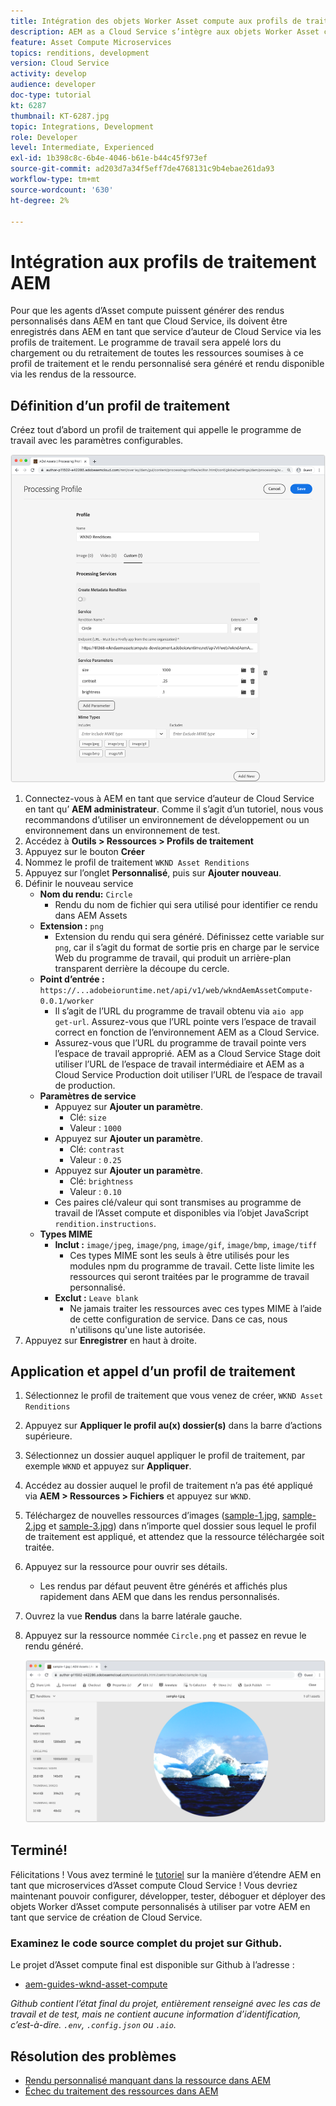 ```yaml
---
title: Intégration des objets Worker Asset compute aux profils de traitement AEM
description: AEM as a Cloud Service s’intègre aux objets Worker Asset compute déployés vers Adobe I/O Runtime via les profils de traitement AEM Assets. Les profils de traitement sont configurés dans le service Auteur pour traiter des ressources spécifiques à l’aide de programmes de travail personnalisés et pour stocker les fichiers générés par les programmes de travail en tant que rendus de ressources.
feature: Asset Compute Microservices
topics: renditions, development
version: Cloud Service
activity: develop
audience: developer
doc-type: tutorial
kt: 6287
thumbnail: KT-6287.jpg
topic: Integrations, Development
role: Developer
level: Intermediate, Experienced
exl-id: 1b398c8c-6b4e-4046-b61e-b44c45f973ef
source-git-commit: ad203d7a34f5eff7de4768131c9b4ebae261da93
workflow-type: tm+mt
source-wordcount: '630'
ht-degree: 2%

---
```


# Intégration aux profils de traitement AEM

Pour que les agents d’Asset compute puissent générer des rendus personnalisés dans AEM en tant que Cloud Service, ils doivent être enregistrés dans AEM en tant que service d’auteur de Cloud Service via les profils de traitement. Le programme de travail sera appelé lors du chargement ou du retraitement de toutes les ressources soumises à ce profil de traitement et le rendu personnalisé sera généré et rendu disponible via les rendus de la ressource.

## Définition d’un profil de traitement

Créez tout d’abord un profil de traitement qui appelle le programme de travail avec les paramètres configurables.

![Profil de traitement](./assets/processing-profiles/new-processing-profile.png)

1. Connectez-vous à AEM en tant que service d’auteur de Cloud Service en tant qu’ __AEM administrateur__. Comme il s’agit d’un tutoriel, nous vous recommandons d’utiliser un environnement de développement ou un environnement dans un environnement de test.
1. Accédez à __Outils > Ressources > Profils de traitement__
1. Appuyez sur le bouton __Créer__
1. Nommez le profil de traitement `WKND Asset Renditions`
1. Appuyez sur l’onglet __Personnalisé__, puis sur __Ajouter nouveau__.
1. Définir le nouveau service
   + __Nom du rendu:__ `Circle`
      + Rendu du nom de fichier qui sera utilisé pour identifier ce rendu dans AEM Assets
   + __Extension :__ `png`
      + Extension du rendu qui sera généré. Définissez cette variable sur `png`, car il s’agit du format de sortie pris en charge par le service Web du programme de travail, qui produit un arrière-plan transparent derrière la découpe du cercle.
   + __Point d’entrée :__ `https://...adobeioruntime.net/api/v1/web/wkndAemAssetCompute-0.0.1/worker`
      + Il s’agit de l’URL du programme de travail obtenu via `aio app get-url`. Assurez-vous que l’URL pointe vers l’espace de travail correct en fonction de l’environnement AEM as a Cloud Service.
      + Assurez-vous que l’URL du programme de travail pointe vers l’espace de travail approprié. AEM as a Cloud Service Stage doit utiliser l’URL de l’espace de travail intermédiaire et AEM as a Cloud Service Production doit utiliser l’URL de l’espace de travail de production.
   + __Paramètres de service__
      + Appuyez sur __Ajouter un paramètre__.
         + Clé: `size`
         + Valeur : `1000`
      + Appuyez sur __Ajouter un paramètre__.
         + Clé: `contrast`
         + Valeur : `0.25`
      + Appuyez sur __Ajouter un paramètre__.
         + Clé: `brightness`
         + Valeur : `0.10`
      + Ces paires clé/valeur qui sont transmises au programme de travail de l’Asset compute et disponibles via l’objet JavaScript `rendition.instructions`.
   + __Types MIME__
      + __Inclut :__ `image/jpeg`,  `image/png`,  `image/gif`,  `image/bmp`,  `image/tiff`
         + Ces types MIME sont les seuls à être utilisés pour les modules npm du programme de travail. Cette liste limite les ressources qui seront traitées par le programme de travail personnalisé.
      + __Exclut :__ `Leave blank`
         + Ne jamais traiter les ressources avec ces types MIME à l’aide de cette configuration de service. Dans ce cas, nous n&#39;utilisons qu&#39;une liste autorisée.
1. Appuyez sur __Enregistrer__ en haut à droite.

## Application et appel d’un profil de traitement

1. Sélectionnez le profil de traitement que vous venez de créer, `WKND Asset Renditions`
1. Appuyez sur __Appliquer le profil au(x) dossier(s)__ dans la barre d’actions supérieure.
1. Sélectionnez un dossier auquel appliquer le profil de traitement, par exemple `WKND` et appuyez sur __Appliquer__.
1. Accédez au dossier auquel le profil de traitement n’a pas été appliqué via __AEM > Ressources > Fichiers__ et appuyez sur `WKND`.
1. Téléchargez de nouvelles ressources d’images ([sample-1.jpg](../assets/samples/sample-1.jpg), [sample-2.jpg](../assets/samples/sample-2.jpg) et [sample-3.jpg](../assets/samples/sample-3.jpg)) dans n’importe quel dossier sous lequel le profil de traitement est appliqué, et attendez que la ressource téléchargée soit traitée.
1. Appuyez sur la ressource pour ouvrir ses détails.
   + Les rendus par défaut peuvent être générés et affichés plus rapidement dans AEM que dans les rendus personnalisés.
1. Ouvrez la vue __Rendus__ dans la barre latérale gauche.
1. Appuyez sur la ressource nommée `Circle.png` et passez en revue le rendu généré.

   ![Rendu généré](./assets/processing-profiles/rendition.png)

## Terminé!

Félicitations ! Vous avez terminé le [tutoriel](../overview.md) sur la manière d’étendre AEM en tant que microservices d’Asset compute Cloud Service ! Vous devriez maintenant pouvoir configurer, développer, tester, déboguer et déployer des objets Worker d’Asset compute personnalisés à utiliser par votre AEM en tant que service de création de Cloud Service.

### Examinez le code source complet du projet sur Github.

Le projet d’Asset compute final est disponible sur Github à l’adresse :

+ [aem-guides-wknd-asset-compute](https://github.com/adobe/aem-guides-wknd-asset-compute)

_Github contient l’état final du projet, entièrement renseigné avec les cas de travail et de test, mais ne contient aucune information d’identification, c’est-à-dire. `.env`, `.config.json` ou `.aio`._

## Résolution des problèmes

+ [Rendu personnalisé manquant dans la ressource dans AEM](../troubleshooting.md#custom-rendition-missing-from-asset)
+ [Échec du traitement des ressources dans AEM](../troubleshooting.md#asset-processing-fails)
